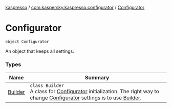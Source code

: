 [kaspresso](../../index.md) / [com.kaspersky.kaspresso.configurator](../index.md) / [Configurator](./index.md)

# Configurator

`object Configurator`

An object that keeps all settings.

### Types

| Name | Summary |
|---|---|
| [Builder](-builder/index.md) | `class Builder`<br>A class for [Configurator](./index.md) initialization. The right way to change [Configurator](./index.md) settings is to use [Builder](-builder/index.md). |

